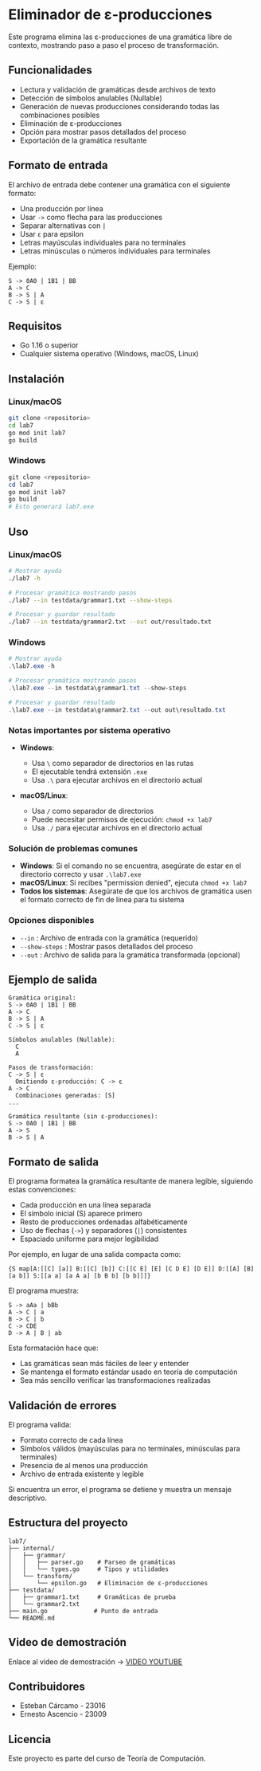 # Eliminador de ε-producciones

Este programa elimina las ε-producciones de una gramática libre de contexto, mostrando paso a paso el proceso de transformación.

## Funcionalidades

- Lectura y validación de gramáticas desde archivos de texto
- Detección de símbolos anulables (Nullable)
- Generación de nuevas producciones considerando todas las combinaciones posibles
- Eliminación de ε-producciones
- Opción para mostrar pasos detallados del proceso
- Exportación de la gramática resultante

## Formato de entrada

El archivo de entrada debe contener una gramática con el siguiente formato:
- Una producción por línea
- Usar `->` como flecha para las producciones
- Separar alternativas con `|`
- Usar `ε` para epsilon
- Letras mayúsculas individuales para no terminales
- Letras minúsculas o números individuales para terminales

Ejemplo:
```
S -> 0A0 | 1B1 | BB
A -> C
B -> S | A
C -> S | ε
```

## Requisitos

- Go 1.16 o superior
- Cualquier sistema operativo (Windows, macOS, Linux)

## Instalación

### Linux/macOS
```bash
git clone <repositorio>
cd lab7
go mod init lab7
go build
```

### Windows
```powershell
git clone <repositorio>
cd lab7
go mod init lab7
go build
# Esto generará lab7.exe
```

## Uso

### Linux/macOS
```bash
# Mostrar ayuda
./lab7 -h

# Procesar gramática mostrando pasos
./lab7 --in testdata/grammar1.txt --show-steps

# Procesar y guardar resultado
./lab7 --in testdata/grammar2.txt --out out/resultado.txt
```

### Windows
```powershell
# Mostrar ayuda
.\lab7.exe -h

# Procesar gramática mostrando pasos
.\lab7.exe --in testdata\grammar1.txt --show-steps

# Procesar y guardar resultado
.\lab7.exe --in testdata\grammar2.txt --out out\resultado.txt
```

### Notas importantes por sistema operativo

- **Windows**: 
  - Usa `\` como separador de directorios en las rutas
  - El ejecutable tendrá extensión `.exe`
  - Usa `.\` para ejecutar archivos en el directorio actual

- **macOS/Linux**:
  - Usa `/` como separador de directorios
  - Puede necesitar permisos de ejecución: `chmod +x lab7`
  - Usa `./` para ejecutar archivos en el directorio actual

### Solución de problemas comunes

- **Windows**: Si el comando no se encuentra, asegúrate de estar en el directorio correcto y usar `.\lab7.exe`
- **macOS/Linux**: Si recibes "permission denied", ejecuta `chmod +x lab7`
- **Todos los sistemas**: Asegúrate de que los archivos de gramática usen el formato correcto de fin de línea para tu sistema

### Opciones disponibles

- `--in` : Archivo de entrada con la gramática (requerido)
- `--show-steps` : Mostrar pasos detallados del proceso
- `--out` : Archivo de salida para la gramática transformada (opcional)

## Ejemplo de salida

```
Gramática original:
S -> 0A0 | 1B1 | BB
A -> C
B -> S | A
C -> S | ε

Símbolos anulables (Nullable):
  C
  A

Pasos de transformación:
C -> S | ε
  Omitiendo ε-producción: C -> ε
A -> C
  Combinaciones generadas: [S]
...

Gramática resultante (sin ε-producciones):
S -> 0A0 | 1B1 | BB
A -> S
B -> S | A
```

## Formato de salida

El programa formatea la gramática resultante de manera legible, siguiendo estas convenciones:
- Cada producción en una línea separada
- El símbolo inicial (S) aparece primero
- Resto de producciones ordenadas alfabéticamente
- Uso de flechas (`->`) y separadores (`|`) consistentes
- Espaciado uniforme para mejor legibilidad

Por ejemplo, en lugar de una salida compacta como:
```
{S map[A:[[C] [a]] B:[[C] [b]] C:[[C E] [E] [C D E] [D E]] D:[[A] [B] [a b]] S:[[a a] [a A a] [b B b] [b b]]]}
```

El programa muestra:
```
S -> aAa | bBb
A -> C | a
B -> C | b
C -> CDE
D -> A | B | ab
```

Esta formatación hace que:
- Las gramáticas sean más fáciles de leer y entender
- Se mantenga el formato estándar usado en teoría de computación
- Sea más sencillo verificar las transformaciones realizadas

## Validación de errores

El programa valida:
- Formato correcto de cada línea
- Símbolos válidos (mayúsculas para no terminales, minúsculas para terminales)
- Presencia de al menos una producción
- Archivo de entrada existente y legible

Si encuentra un error, el programa se detiene y muestra un mensaje descriptivo.

## Estructura del proyecto

```
lab7/
├── internal/
│   ├── grammar/
│   │   ├── parser.go    # Parseo de gramáticas
│   │   └── types.go     # Tipos y utilidades
│   └── transform/
│       └── epsilon.go   # Eliminación de ε-producciones
├── testdata/
│   ├── grammar1.txt     # Gramáticas de prueba
│   └── grammar2.txt
├── main.go             # Punto de entrada
└── README.md
```

## Video de demostración

Enlace al video de demostración -> [VIDEO YOUTUBE](https://youtu.be/qfX9Iz58Qw8)
## Contribuidores

- Esteban Cárcamo - 23016
- Ernesto Ascencio - 23009

## Licencia

Este proyecto es parte del curso de Teoría de Computación.
